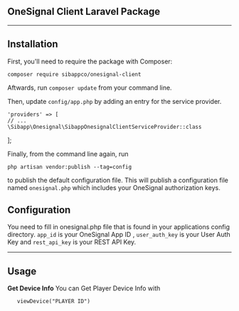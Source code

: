 **OneSignal Client Laravel Package**
--------------------------------


----------

Installation
------------
First, you'll need to require the package with Composer:

    composer require sibappco/onesignal-client
Aftwards, run `composer update` from your command line.

Then, update `config/app.php` by adding an entry for the service provider.

    'providers' => [
	// ...
	\Sibapp\Onesignal\SibappOnesignalClientServiceProvider::class
];

Finally, from the command line again, run

    php artisan vendor:publish --tag=config
to publish the default configuration file. This will publish a configuration file named `onesignal.php` which includes your OneSignal authorization keys.

Configuration
-------------
You need to fill in onesignal.php file that is found in your applications config directory. `app_id` is your OneSignal App ID , `user_auth_key` is your User Auth Key and `rest_api_key` is your REST API Key.


----------


Usage
-----
**Get Device Info**
You can Get Player Device Info with

       viewDevice("PLAYER ID")